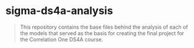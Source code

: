 # sigma-ds4a-analysis
> This repository contains the base files behind the analysis of each of the models that served as the basis for creating the final project for the Correlation One DS4A course.
